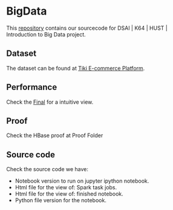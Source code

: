 # BigData

This [repository](https://github.com/nguyenvanthanhtung2001/BigData-CapstoneProject) contains our sourcecode for DSAI | K64 | HUST | Introduction to Big Data project.

## Dataset

The dataset can be found at [Tiki E-commerce Platform](https://tiki.vn/).

## Performance

Check the [Final](Report) for a intuitive view.

## Proof
Check the HBase proof at Proof Folder

## Source code
Check the source code we have:
- Notebook version to run on jupyter ipython notebook.
- Html file for the view of: Spark task jobs.
- Html file for the view of: finished notebook.
- Python file version for the notebook.